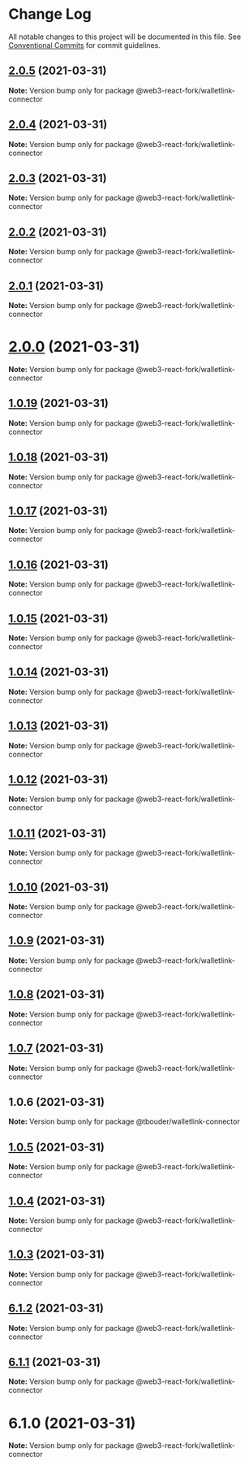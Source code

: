 # Change Log

All notable changes to this project will be documented in this file.
See [Conventional Commits](https://conventionalcommits.org) for commit guidelines.

## [2.0.5](https://github.com/TBouder/web3-react-fork/compare/@web3-react-fork/walletlink-connector@2.0.4...@web3-react-fork/walletlink-connector@2.0.5) (2021-03-31)

**Note:** Version bump only for package @web3-react-fork/walletlink-connector





## [2.0.4](https://github.com/TBouder/web3-react-fork/compare/@web3-react-fork/walletlink-connector@2.0.3...@web3-react-fork/walletlink-connector@2.0.4) (2021-03-31)

**Note:** Version bump only for package @web3-react-fork/walletlink-connector





## [2.0.3](https://github.com/TBouder/web3-react-fork/compare/@web3-react-fork/walletlink-connector@2.0.2...@web3-react-fork/walletlink-connector@2.0.3) (2021-03-31)

**Note:** Version bump only for package @web3-react-fork/walletlink-connector





## [2.0.2](https://github.com/TBouder/web3-react-fork/compare/@web3-react-fork/walletlink-connector@2.0.1...@web3-react-fork/walletlink-connector@2.0.2) (2021-03-31)

**Note:** Version bump only for package @web3-react-fork/walletlink-connector





## [2.0.1](https://github.com/TBouder/web3-react-fork/compare/@web3-react-fork/walletlink-connector@2.0.0...@web3-react-fork/walletlink-connector@2.0.1) (2021-03-31)

**Note:** Version bump only for package @web3-react-fork/walletlink-connector





# [2.0.0](https://github.com/TBouder/web3-react-fork/compare/@web3-react-fork/walletlink-connector@1.0.19...@web3-react-fork/walletlink-connector@2.0.0) (2021-03-31)

**Note:** Version bump only for package @web3-react-fork/walletlink-connector





## [1.0.19](https://github.com/TBouder/web3-react-fork/compare/@web3-react-fork/walletlink-connector@1.0.18...@web3-react-fork/walletlink-connector@1.0.19) (2021-03-31)

**Note:** Version bump only for package @web3-react-fork/walletlink-connector





## [1.0.18](https://github.com/TBouder/web3-react-fork/compare/@web3-react-fork/walletlink-connector@1.0.17...@web3-react-fork/walletlink-connector@1.0.18) (2021-03-31)

**Note:** Version bump only for package @web3-react-fork/walletlink-connector





## [1.0.17](https://github.com/TBouder/web3-react-fork/compare/@web3-react-fork/walletlink-connector@1.0.16...@web3-react-fork/walletlink-connector@1.0.17) (2021-03-31)

**Note:** Version bump only for package @web3-react-fork/walletlink-connector





## [1.0.16](https://github.com/TBouder/web3-react-fork/compare/@web3-react-fork/walletlink-connector@1.0.15...@web3-react-fork/walletlink-connector@1.0.16) (2021-03-31)

**Note:** Version bump only for package @web3-react-fork/walletlink-connector





## [1.0.15](https://github.com/TBouder/web3-react-fork/compare/@web3-react-fork/walletlink-connector@1.0.14...@web3-react-fork/walletlink-connector@1.0.15) (2021-03-31)

**Note:** Version bump only for package @web3-react-fork/walletlink-connector





## [1.0.14](https://github.com/TBouder/web3-react-fork/compare/@web3-react-fork/walletlink-connector@1.0.13...@web3-react-fork/walletlink-connector@1.0.14) (2021-03-31)

**Note:** Version bump only for package @web3-react-fork/walletlink-connector





## [1.0.13](https://github.com/TBouder/web3-react-fork/compare/@web3-react-fork/walletlink-connector@1.0.12...@web3-react-fork/walletlink-connector@1.0.13) (2021-03-31)

**Note:** Version bump only for package @web3-react-fork/walletlink-connector





## [1.0.12](https://github.com/TBouder/web3-react-fork/compare/@web3-react-fork/walletlink-connector@1.0.11...@web3-react-fork/walletlink-connector@1.0.12) (2021-03-31)

**Note:** Version bump only for package @web3-react-fork/walletlink-connector





## [1.0.11](https://github.com/TBouder/web3-react-fork/compare/@web3-react-fork/walletlink-connector@1.0.10...@web3-react-fork/walletlink-connector@1.0.11) (2021-03-31)

**Note:** Version bump only for package @web3-react-fork/walletlink-connector





## [1.0.10](https://github.com/TBouder/web3-react-fork/compare/@web3-react-fork/walletlink-connector@1.0.9...@web3-react-fork/walletlink-connector@1.0.10) (2021-03-31)

**Note:** Version bump only for package @web3-react-fork/walletlink-connector





## [1.0.9](https://github.com/TBouder/web3-react-fork/compare/@web3-react-fork/walletlink-connector@1.0.8...@web3-react-fork/walletlink-connector@1.0.9) (2021-03-31)

**Note:** Version bump only for package @web3-react-fork/walletlink-connector





## [1.0.8](https://github.com/TBouder/web3-react-fork/compare/@web3-react-fork/walletlink-connector@1.0.7...@web3-react-fork/walletlink-connector@1.0.8) (2021-03-31)

**Note:** Version bump only for package @web3-react-fork/walletlink-connector





## [1.0.7](https://github.com/TBouder/web3-react-fork/compare/@web3-react-fork/walletlink-connector@1.0.5...@web3-react-fork/walletlink-connector@1.0.7) (2021-03-31)

**Note:** Version bump only for package @web3-react-fork/walletlink-connector





## 1.0.6 (2021-03-31)

**Note:** Version bump only for package @tbouder/walletlink-connector





## [1.0.5](https://github.com/TBouder/web3-react-fork/compare/@web3-react-fork/walletlink-connector@1.0.4...@web3-react-fork/walletlink-connector@1.0.5) (2021-03-31)

**Note:** Version bump only for package @web3-react-fork/walletlink-connector





## [1.0.4](https://github.com/TBouder/web3-react-fork/compare/@web3-react-fork/walletlink-connector@1.0.3...@web3-react-fork/walletlink-connector@1.0.4) (2021-03-31)

**Note:** Version bump only for package @web3-react-fork/walletlink-connector





## [1.0.3](https://github.com/TBouder/web3-react-fork/compare/@web3-react-fork/walletlink-connector@6.1.2...@web3-react-fork/walletlink-connector@1.0.3) (2021-03-31)

**Note:** Version bump only for package @web3-react-fork/walletlink-connector





## [6.1.2](https://github.com/TBouder/web3-react-fork/compare/@web3-react-fork/walletlink-connector@6.1.1...@web3-react-fork/walletlink-connector@6.1.2) (2021-03-31)

**Note:** Version bump only for package @web3-react-fork/walletlink-connector





## [6.1.1](https://github.com/TBouder/web3-react-fork/compare/@web3-react-fork/walletlink-connector@6.1.0...@web3-react-fork/walletlink-connector@6.1.1) (2021-03-31)

**Note:** Version bump only for package @web3-react-fork/walletlink-connector





# 6.1.0 (2021-03-31)

**Note:** Version bump only for package @web3-react-fork/walletlink-connector
